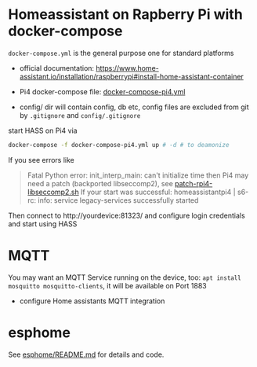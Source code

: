 # Homeassistant on Rapberry Pi with docker-compose


`docker-compose.yml` is the general purpose one for standard platforms

* official documentation: https://www.home-assistant.io/installation/raspberrypi#install-home-assistant-container

* Pi4 docker-compose file: [docker-compose-pi4.yml](docker-compose-pi4.yml)
* config/ dir will contain config, db etc, config files are excluded from git by `.gitignore` and `config/.gitignore`

start HASS on Pi4 via
```bash
docker-compose -f docker-compose-pi4.yml up # -d # to deamonize
```

If you see errors like 
> Fatal Python error: init_interp_main: can't initialize time
then Pi4 may need a patch (backported libseccomp2), see [patch-rpi4-libseccomp2.sh](patch-rpi4-libseccomp2.sh)
If your start was successful:
> homeassistantpi4 | s6-rc: info: service legacy-services successfully started

Then connect to http://yourdevice:81323/ and configure login credentials and start using HASS

# MQTT

You may want an MQTT Service running on the device, too: `apt install mosquitto mosquitto-clients`, it will be available on Port 1883

* configure Home assistants MQTT integration


# esphome

See [esphome/README.md](esphome/README.md) for details and code.

